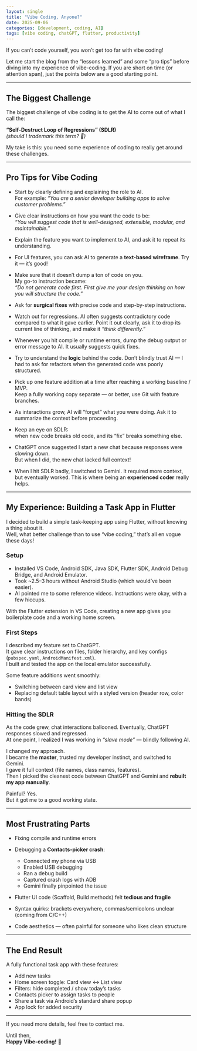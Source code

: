 ```yaml
---
layout: single
title: "Vibe Coding, Anyone?"
date: 2025-09-06
categories: [development, coding, AI]
tags: [vibe coding, chatGPT, flutter, productivity]
---
```



If you can’t code yourself, you won’t get too far with vibe coding!

Let me start the blog from the “lessons learned” and some “pro tips” before diving into my experience of vibe-coding. If you are short on time (or attention span), just the points below are a good starting point.

---

## The Biggest Challenge

The biggest challenge of vibe coding is to get the AI to come out of what I call the:

**“Self-Destruct Loop of Regressions” (SDLR)**  
*(should I trademark this term? 🙂)*

My take is this: you need some experience of coding to really get around these challenges.

---

## Pro Tips for Vibe Coding

- Start by clearly defining and explaining the role to AI.  
  For example: *“You are a senior developer building apps to solve customer problems.”*

- Give clear instructions on how you want the code to be:  
  *“You will suggest code that is well-designed, extensible, modular, and maintainable.”*

- Explain the feature you want to implement to AI, and ask it to repeat its understanding.

- For UI features, you can ask AI to generate a **text-based wireframe**. Try it — it’s good!

- Make sure that it doesn’t dump a ton of code on you.  
  My go-to instruction became:  
  *“Do not generate code first. First give me your design thinking on how you will structure the code.”*

- Ask for **surgical fixes** with precise code and step-by-step instructions.

- Watch out for regressions. AI often suggests contradictory code compared to what it gave earlier. Point it out clearly, ask it to drop its current line of thinking, and make it *“think differently.”*

- Whenever you hit compile or runtime errors, dump the debug output or error message to AI. It usually suggests quick fixes.

- Try to understand the **logic** behind the code. Don’t blindly trust AI — I had to ask for refactors when the generated code was poorly structured.

- Pick up one feature addition at a time after reaching a working baseline / MVP.  
  Keep a fully working copy separate — or better, use Git with feature branches.

- As interactions grow, AI will “forget” what you were doing. Ask it to summarize the context before proceeding.

- Keep an eye on SDLR:  
  when new code breaks old code, and its “fix” breaks something else.  

- ChatGPT once suggested I start a new chat because responses were slowing down.  
  But when I did, the new chat lacked full context!

- When I hit SDLR badly, I switched to Gemini. It required more context, but eventually worked. This is where being an **experienced coder** really helps.

---

## My Experience: Building a Task App in Flutter

I decided to build a simple task-keeping app using Flutter, without knowing a thing about it.  
Well, what better challenge than to use “vibe coding,” that’s all en vogue these days!

### Setup

- Installed VS Code, Android SDK, Java SDK, Flutter SDK, Android Debug Bridge, and Android Emulator.  
- Took ~2.5–3 hours without Android Studio (which would’ve been easier).  
- AI pointed me to some reference videos. Instructions were okay, with a few hiccups.  

With the Flutter extension in VS Code, creating a new app gives you boilerplate code and a working home screen.

### First Steps

I described my feature set to ChatGPT.  
It gave clear instructions on files, folder hierarchy, and key configs (`pubspec.yaml`, `AndroidManifest.xml`).  
I built and tested the app on the local emulator successfully.

Some feature additions went smoothly:

- Switching between card view and list view  
- Replacing default table layout with a styled version (header row, color bands)

### Hitting the SDLR

As the code grew, chat interactions ballooned. Eventually, ChatGPT responses slowed and regressed.  
At one point, I realized I was working in *“slave mode”* — blindly following AI.

I changed my approach.  
I became the **master**, trusted my developer instinct, and switched to Gemini.  
I gave it full context (file names, class names, features).  
Then I picked the cleanest code between ChatGPT and Gemini and **rebuilt my app manually**.  

Painful? Yes.  
But it got me to a good working state.

---

## Most Frustrating Parts

- Fixing compile and runtime errors  
- Debugging a **Contacts-picker crash**:  
  - Connected my phone via USB  
  - Enabled USB debugging  
  - Ran a debug build  
  - Captured crash logs with ADB  
  - Gemini finally pinpointed the issue  

- Flutter UI code (Scaffold, Build methods) felt **tedious and fragile**  
- Syntax quirks: brackets everywhere, commas/semicolons unclear (coming from C/C++)  
- Code aesthetics — often painful for someone who likes clean structure

---

## The End Result

A fully functional task app with these features:

- Add new tasks  
- Home screen toggle: Card view ↔ List view  
- Filters: hide completed / show today’s tasks  
- Contacts picker to assign tasks to people  
- Share a task via Android’s standard share popup  
- App lock for added security  

---

If you need more details, feel free to contact me.  

Until then,  
**Happy Vibe-coding!** 🎉


